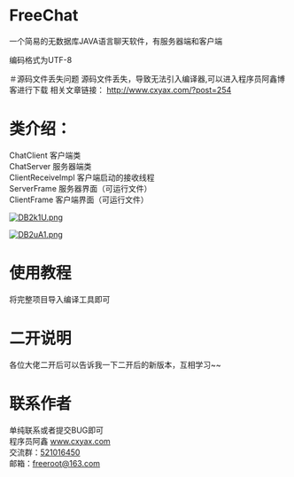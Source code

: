 # FreeChat
一个简易的无数据库JAVA语言聊天软件，有服务器端和客户端

编码格式为UTF-8

＃源码文件丢失问题
源码文件丢失，导致无法引入编译器,可以进入程序员阿鑫博客进行下载
相关文章链接：
http://www.cxyax.com/?post=254

# 类介绍：
ChatClient 客户端类<br/>
ChatServer 服务器端类<br/>
ClientReceiveImpl 客户端启动的接收线程<br/>
ServerFrame 服务器界面（可运行文件）<br/>
ClientFrame 客户端界面（可运行文件）<br/>

<a href="https://imgchr.com/i/DB2k1U"><img src="https://s3.ax1x.com/2020/11/26/DB2k1U.png" alt="DB2k1U.png" border="0" /></a><br/>

<a href="https://imgchr.com/i/DB2uA1"><img src="https://s3.ax1x.com/2020/11/26/DB2uA1.png" alt="DB2uA1.png" border="0" /></a><br/>


# 使用教程
将完整项目导入编译工具即可

# 二开说明
各位大佬二开后可以告诉我一下二开后的新版本，互相学习~~

# 联系作者
单纯联系或者提交BUG即可<br/>
程序员阿鑫 <a target="_blank" href = "http://www.cxyax.com">www.cxyax.com</a><br/>
交流群：<a target="_blank" href="https://qm.qq.com/cgi-bin/qm/qr?k=cF3pZxjGuDghSsWacO8Xmhs-LSdb60jl&jump_from=webapi">521016450</a><br/>
邮箱：<a target="_blank" href="mailto:freeroot@163.com">freeroot@163.com</a><br/>
